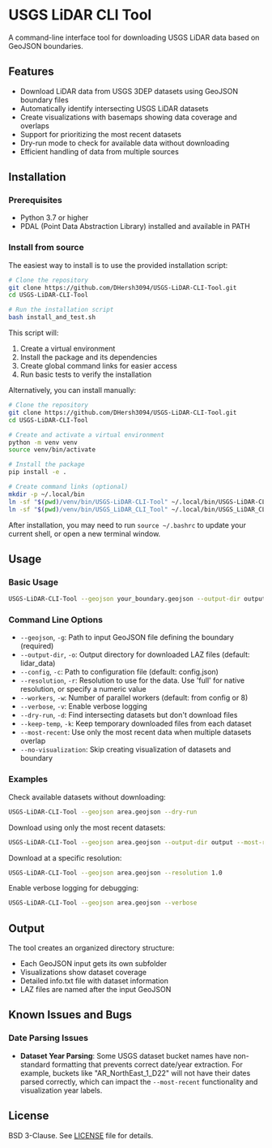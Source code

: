 # USGS LiDAR CLI Tool

A command-line interface tool for downloading USGS LiDAR data based on GeoJSON boundaries.

## Features

- Download LiDAR data from USGS 3DEP datasets using GeoJSON boundary files
- Automatically identify intersecting USGS LiDAR datasets
- Create visualizations with basemaps showing data coverage and overlaps
- Support for prioritizing the most recent datasets
- Dry-run mode to check for available data without downloading
- Efficient handling of data from multiple sources

## Installation

### Prerequisites

- Python 3.7 or higher
- PDAL (Point Data Abstraction Library) installed and available in PATH

### Install from source

The easiest way to install is to use the provided installation script:

```bash
# Clone the repository
git clone https://github.com/DHersh3094/USGS-LiDAR-CLI-Tool.git
cd USGS-LiDAR-CLI-Tool

# Run the installation script
bash install_and_test.sh
```

This script will:
1. Create a virtual environment
2. Install the package and its dependencies
3. Create global command links for easier access
4. Run basic tests to verify the installation

Alternatively, you can install manually:

```bash
# Clone the repository
git clone https://github.com/DHersh3094/USGS-LiDAR-CLI-Tool.git
cd USGS-LiDAR-CLI-Tool

# Create and activate a virtual environment
python -m venv venv
source venv/bin/activate

# Install the package
pip install -e .

# Create command links (optional)
mkdir -p ~/.local/bin
ln -sf "$(pwd)/venv/bin/USGS-LiDAR-CLI-Tool" ~/.local/bin/USGS-LiDAR-CLI-Tool
ln -sf "$(pwd)/venv/bin/USGS_LiDAR_CLI_Tool" ~/.local/bin/USGS_LiDAR_CLI_Tool
```

After installation, you may need to run `source ~/.bashrc` to update your current shell, or open a new terminal window.

## Usage

### Basic Usage

```bash
USGS-LiDAR-CLI-Tool --geojson your_boundary.geojson --output-dir output_directory
```

### Command Line Options

- `--geojson`, `-g`: Path to input GeoJSON file defining the boundary (required)
- `--output-dir`, `-o`: Output directory for downloaded LAZ files (default: lidar_data)
- `--config`, `-c`: Path to configuration file (default: config.json)
- `--resolution`, `-r`: Resolution to use for the data. Use 'full' for native resolution, or specify a numeric value
- `--workers`, `-w`: Number of parallel workers (default: from config or 8)
- `--verbose`, `-v`: Enable verbose logging
- `--dry-run`, `-d`: Find intersecting datasets but don't download files
- `--keep-temp`, `-k`: Keep temporary downloaded files from each dataset
- `--most-recent`: Use only the most recent data when multiple datasets overlap
- `--no-visualization`: Skip creating visualization of datasets and boundary

### Examples

Check available datasets without downloading:
```bash
USGS-LiDAR-CLI-Tool --geojson area.geojson --dry-run
```

Download using only the most recent datasets:
```bash
USGS-LiDAR-CLI-Tool --geojson area.geojson --output-dir output --most-recent
```

Download at a specific resolution:
```bash
USGS-LiDAR-CLI-Tool --geojson area.geojson --resolution 1.0
```

Enable verbose logging for debugging:
```bash
USGS-LiDAR-CLI-Tool --geojson area.geojson --verbose
```

## Output

The tool creates an organized directory structure:
- Each GeoJSON input gets its own subfolder
- Visualizations show dataset coverage
- Detailed info.txt file with dataset information
- LAZ files are named after the input GeoJSON

## Known Issues and Bugs

### Date Parsing Issues

- **Dataset Year Parsing**: Some USGS dataset bucket names have non-standard formatting that prevents correct date/year extraction. For example, buckets like "AR_NorthEast_1_D22" will not have their dates parsed correctly, which can impact the `--most-recent` functionality and visualization year labels.

## License

BSD 3-Clause. See [LICENSE](LICENSE) file for details.
